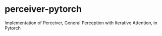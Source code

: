 # perceiver-pytorch
Implementation of Perceiver, General Perception with Iterative Attention, in Pytorch
